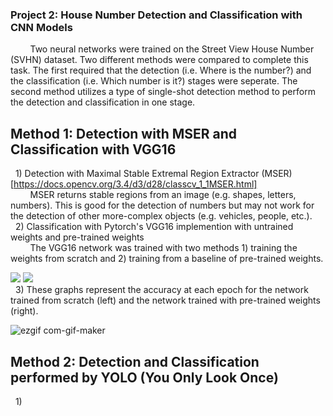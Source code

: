 ### Project 2: House Number Detection and Classification with CNN Models
&nbsp;&nbsp;&nbsp;&nbsp;&nbsp;&nbsp;&nbsp;&nbsp;Two neural networks were trained on the Street View House Number (SVHN) dataset. Two different methods were compared to complete this task. The first required that the detection (i.e. Where is the number?) and the classification (i.e. Which number is it?) stages were seperate. The second method utilizes a type of single-shot detection method to perform the detection and classification in one stage.

## Method 1: Detection with MSER and Classification with VGG16
&nbsp;&nbsp;1) Detection with Maximal Stable Extremal Region Extractor (MSER)[https://docs.opencv.org/3.4/d3/d28/classcv_1_1MSER.html]  
&nbsp;&nbsp;&nbsp;&nbsp;&nbsp;&nbsp;&nbsp;&nbsp;MSER returns stable regions from an image (e.g. shapes, letters, numbers). This is good for the detection of numbers but may not work for the detection of other more-complex objects (e.g. vehicles, people, etc.).  
&nbsp;&nbsp;2) Classification with Pytorch's VGG16 implemention with untrained weights and pre-trained weights  
&nbsp;&nbsp;&nbsp;&nbsp;&nbsp;&nbsp;&nbsp;&nbsp;The VGG16 network was trained with two methods 1) training the weights from scratch and 2) training from a baseline of pre-trained weights.  

<img src="https://user-images.githubusercontent.com/29446797/167309158-949b24bc-2e22-47fc-a688-d06bbb262538.png"> <img src="https://user-images.githubusercontent.com/29446797/167309161-c2e9381e-4ef2-46fc-8ca0-6a3af97f615e.png">  
&nbsp;&nbsp;3) These graphs represent the accuracy at each epoch for the network trained from scratch (left) and the network trained with pre-trained weights (right).

![ezgif com-gif-maker](https://user-images.githubusercontent.com/29446797/167310647-4d5a2f43-42e4-49ea-a100-8b9020bef618.gif)


## Method 2: Detection and Classification performed by YOLO (You Only Look Once)
&nbsp;&nbsp;1)
